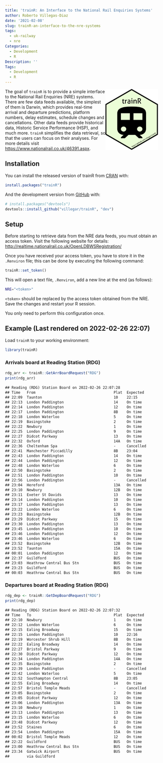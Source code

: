 ```yaml
---
title: 'trainR: An Interface to the National Rail Enquiries Systems'
author: Roberto Villegas-Diaz
date: '2021-02-08'
slug: trainR-an-interface-to-the-nre-systems
tags:
  - uk-railway
  - nre
Categories:
  - Development
  - R
Description: ''
Tags:
  - Development
  - R
---
```


<img src="https://raw.githubusercontent.com/villegar/trainR/main/inst/images/logo.png" alt="logo" align="right" height=200px/>

The goal of `trainR` is to provide a simple interface to the 
National Rail Enquiries (NRE) systems. There are few data feeds 
available, the simplest of them is Darwin, which provides real-time 
arrival and departure predictions, platform numbers, delay estimates, 
schedule changes and cancellations. Other data feeds provide historical 
data, Historic Service Performance (HSP), and much more. `trainR` 
simplifies the data retrieval, so that the users can focus on their 
analyses. For more details visit 
https://www.nationalrail.co.uk/46391.aspx.

## Installation

You can install the released version of trainR from [CRAN](https://CRAN.R-project.org) with:

``` r
install.packages("trainR")
```

And the development version from [GitHub](https://github.com/) with:

``` r
# install.packages("devtools")
devtools::install_github("villegar/trainR", "dev")
```

## Setup
Before starting to retrieve data from the NRE data feeds, you must obtain an access token. 
Visit the following website for details: http://realtime.nationalrail.co.uk/OpenLDBWSRegistration/

Once you have received your access token, you have to store it in the `.Renviron` file; this can be 
done by executing the following command:


```r
trainR::set_token()
```

This will open a text file, `.Renviron`, add a new line at the end (as follows):

```bash
NRE="<token>"
```

`<token>` should be replaced by the access token obtained from the NRE. Save the changes and restart 
your R session.

You only need to perform this configuration once.

## Example (Last rendered on 2022-02-26 22:07)

Load `trainR` to your working environment:

```r
library(trainR)
```

### Arrivals board at Reading Station (RDG)


```r
rdg_arr <- trainR::GetArrBoardRequest("RDG")
print(rdg_arr)
```

```
## Reading (RDG) Station Board on 2022-02-26 22:07:28
## Time   From                                    Plat  Expected
## 22:09  Taunton                                 10    22:15
## 22:13  London Paddington                       14    On time
## 22:14  London Paddington                       12    On time
## 22:17  London Paddington                       8B    On time
## 22:18  London Waterloo                         5     On time
## 22:19  Basingstoke                             2     On time
## 22:22  Newbury                                 1     On time
## 22:25  London Paddington                       9     On time
## 22:27  Didcot Parkway                          13    On time
## 22:32  Oxford                                  14A   On time
## 22:36  Cheltenham Spa                          -     Cancelled
## 22:41  Manchester Piccadilly                   8B    23:04
## 22:43  London Paddington                       14    On time
## 22:44  London Paddington                       12    On time
## 22:48  London Waterloo                         6     On time
## 22:50  Basingstoke                             2     On time
## 22:51  London Paddington                       10    On time
## 22:56  London Paddington                       -     Cancelled
## 23:04  Hereford                                13A   On time
## 23:10  Newbury                                 12B   On time
## 23:11  Exeter St Davids                        13    On time
## 23:14  London Paddington                       10    On time
## 23:17  London Paddington                       13    On time
## 23:22  London Waterloo                         6     On time
## 23:23  Basingstoke                             12B   On time
## 23:29  Didcot Parkway                          15    On time
## 23:30  London Paddington                       13    On time
## 23:45  London Paddington                       10    On time
## 23:46  London Paddington                       12    On time
## 23:46  London Waterloo                         6     On time
## 23:52  Basingstoke                             12B   On time
## 23:52  Taunton                                 15A   On time
## 00:01  London Paddington                       12    On time
## 22:37  Guildford                               BUS   On time
## 23:03  Heathrow Central Bus Stn                BUS   On time
## 23:23  Guildford                               BUS   On time
## 00:03  Heathrow Central Bus Stn                BUS   On time
```

### Departures board at Reading Station (RDG)


```r
rdg_dep <- trainR::GetDepBoardRequest("RDG")
print(rdg_dep)
```

```
## Reading (RDG) Station Board on 2022-02-26 22:07:32
## Time   To                                      Plat  Expected
## 22:10  Newbury                                 1     On time
## 22:12  London Waterloo                         6     On time
## 22:15  Ealing Broadway                         15    On time
## 22:15  London Paddington                       10    22:16
## 22:19  Worcester Shrub Hill                    8B    On time
## 22:22  Ealing Broadway                         14    On time
## 22:27  Bristol Parkway                         9     On time
## 22:30  Didcot Parkway                          12    On time
## 22:34  London Paddington                       14A   On time
## 22:35  Basingstoke                             2     On time
## 22:39  London Paddington                       -     Cancelled
## 22:42  London Waterloo                         5     On time
## 22:52  Southampton Central                     8B    23:05
## 22:55  Ealing Broadway                         14    On time
## 22:57  Bristol Temple Meads                    -     Cancelled
## 23:05  Basingstoke                             2     On time
## 23:05  Didcot Parkway                          12    On time
## 23:06  London Paddington                       13A   On time
## 23:10  Newbury                                 1     On time
## 23:13  London Paddington                       13    On time
## 23:15  London Waterloo                         6     On time
## 23:48  Didcot Parkway                          12    On time
## 23:52  Staines                                 6     On time
## 23:54  London Paddington                       15A   On time
## 00:02  Bristol Temple Meads                    12    On time
## 22:22  Guildford                               BUS   On time
## 23:00  Heathrow Central Bus Stn                BUS   On time
## 23:34  Gatwick Airport                         BUS   On time
##        via Guildford
```

